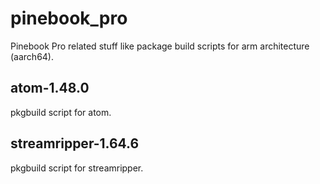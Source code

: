 # pinebook_pro
Pinebook Pro related stuff like package build scripts for arm architecture (aarch64).

## atom-1.48.0

pkgbuild script for atom.

## streamripper-1.64.6

pkgbuild script for streamripper.
